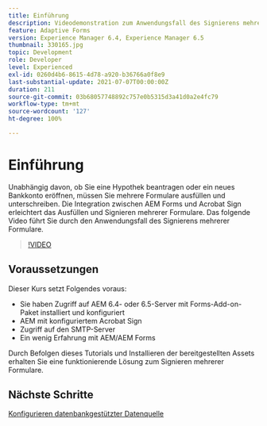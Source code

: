 ```yaml
---
title: Einführung
description: Videodemonstration zum Anwendungsfall des Signierens mehrerer Formulare
feature: Adaptive Forms
version: Experience Manager 6.4, Experience Manager 6.5
thumbnail: 330165.jpg
topic: Development
role: Developer
level: Experienced
exl-id: 0260d4b6-8615-4d78-a920-b36766a0f8e9
last-substantial-update: 2021-07-07T00:00:00Z
duration: 211
source-git-commit: 03b68057748892c757e0b5315d3a41d0a2e4fc79
workflow-type: tm+mt
source-wordcount: '127'
ht-degree: 100%

---
```


# Einführung

Unabhängig davon, ob Sie eine Hypothek beantragen oder ein neues Bankkonto eröffnen, müssen Sie mehrere Formulare ausfüllen und unterschreiben. Die Integration zwischen AEM Forms und Acrobat Sign erleichtert das Ausfüllen und Signieren mehrerer Formulare.
Das folgende Video führt Sie durch den Anwendungsfall des Signierens mehrerer Formulare.

>[!VIDEO](https://video.tv.adobe.com/v/330165?quality=12&learn=on)

## Voraussetzungen

Dieser Kurs setzt Folgendes voraus:

* Sie haben Zugriff auf AEM 6.4- oder 6.5-Server mit Forms-Add-on-Paket installiert und konfiguriert
* AEM mit konfiguriertem Acrobat Sign
* Zugriff auf den SMTP-Server
* Ein wenig Erfahrung mit AEM/AEM Forms

Durch Befolgen dieses Tutorials und Installieren der bereitgestellten Assets erhalten Sie eine funktionierende Lösung zum Signieren mehrerer Formulare.

## Nächste Schritte

[Konfigurieren datenbankgestützter Datenquelle](./configure-data-source.md)
